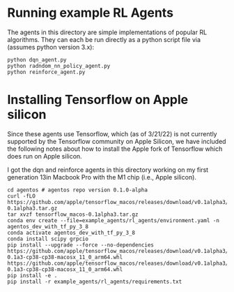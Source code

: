 # Running example RL Agents

The agents in this directory are simple implementations of
popular RL algorithms. They can each be run directly as a python
script file via (assumes python version 3.x):

```
python dqn_agent.py
python radndom_nn_policy_agent.py
python reinforce_agent.py
```

# Installing Tensorflow on Apple silicon

Since these agents use Tensorflow, which (as of 3/21/22) is not currently
supported by the Tensorflow community on Apple Silicon, we have included the
following notes about how to install the Apple fork of Tensorflow which does
run on Apple silicon.

I got the dqn and reinforce agents in this directory
working on my first generation 13in Macbook Pro with the M1 chip (i.e.,
Apple silicon).

```
cd agentos # agentos repo version 0.1.0-alpha
curl -fLO https://github.com/apple/tensorflow_macos/releases/download/v0.1alpha3/tensorflow_macos-0.1alpha3.tar.gz
tar xvzf tensorflow_macos-0.1alpha3.tar.gz
conda env create --file=example_agents/rl_agents/environment.yaml -n agentos_dev_with_tf_py_3_8
conda activate agentos_dev_with_tf_py_3_8
conda install scipy grpcio
pip install --upgrade --force --no-dependencies https://github.com/apple/tensorflow_macos/releases/download/v0.1alpha3/tensorflow_macos-0.1a3-cp38-cp38-macosx_11_0_arm64.whl https://github.com/apple/tensorflow_macos/releases/download/v0.1alpha3/tensorflow_addons_macos-0.1a3-cp38-cp38-macosx_11_0_arm64.whl
pip install -e .
pip install -r example_agents/rl_agents/requirements.txt
```

